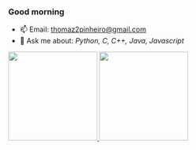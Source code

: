 ### Good morning

- 📫 Email: thomaz2pinheiro@gmail.com
- 💬 Ask me about: _Python, C, C++, Java, Javascript_

<div>
  <a href="https://github.com/thomz2">
  <img height="180em" src="https://github-readme-stats.vercel.app/api?username=thomz2&show_icons=true&theme=rose_pine&include_all_commits=true&count_private=true"/>
  <img height="180em" src="https://github-readme-stats.vercel.app/api/top-langs/?username=thomz2&layout=compact&langs_count=7&theme=rose_pine"/>
</div>

